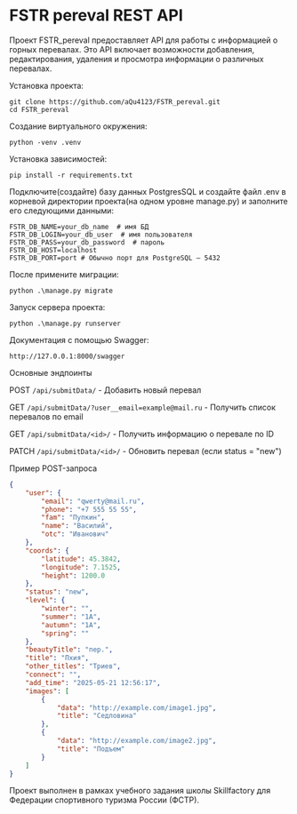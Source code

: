 # FSTR pereval REST API

Проект FSTR_pereval предоставляет API для работы с информацией о горных перевалах. Это API включает возможности добавления, редактирования, удаления и просмотра информации о различных перевалах.

Установка проекта:
```
git clone https://github.com/aQu4123/FSTR_pereval.git
cd FSTR_pereval
```
Создание виртуального окружения:
```
python -venv .venv
```
Установка зависимостей:
```
pip install -r requirements.txt
```
Подключите(создайте) базу данных PostgresSQL и создайте файл .env в корневой директории проекта(на одном уровне manage.py) и заполните его следующими данными:
```
FSTR_DB_NAME=your_db_name  # имя БД
FSTR_DB_LOGIN=your_db_user  # имя пользователя
FSTR_DB_PASS=your_db_password  # пароль
FSTR_DB_HOST=localhost
FSTR_DB_PORT=port # Обычно порт для PostgreSQL — 5432
```
После примените миграции:
```
python .\manage.py migrate
```
Запуск сервера проекта:
```
python .\manage.py runserver
```
Документация с помощью Swagger:
```
http://127.0.0.1:8000/swagger
```
Основные эндпоинты

POST   `/api/submitData/` - Добавить новый перевал

GET    `/api/submitData/?user__email=example@mail.ru` - Получить список перевалов по email 

GET    `/api/submitData/<id>/` -  Получить информацию о перевале по ID 

PATCH  `/api/submitData/<id>/` - Обновить перевал (если status = "new") 

Пример POST-запроса

```json
{
    "user": {
        "email": "qwerty@mail.ru",
        "phone": "+7 555 55 55",
        "fam": "Пупкин",
        "name": "Василий",
        "otc": "Иванович"
    },
    "coords": {
        "latitude": 45.3842,
        "longitude": 7.1525,
        "height": 1200.0
    },
    "status": "new",
    "level": {
        "winter": "",
        "summer": "1А",
        "autumn": "1А",
        "spring": ""
    },
    "beautyTitle": "пер.",
    "title": "Пхия",
    "other_titles": "Триев",
    "connect": "",
    "add_time": "2025-05-21 12:56:17",
    "images": [
        {
            "data": "http://example.com/image1.jpg",
            "title": "Седловина"
        },
        {
            "data": "http://example.com/image2.jpg",
            "title": "Подъем"
        }
    ]
}
```

Проект выполнен в рамках учебного задания школы Skillfactory для Федерации спортивного туризма России (ФСТР).
